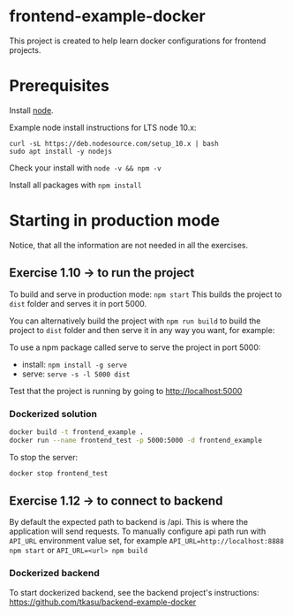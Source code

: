# frontend-example-docker

This project is created to help learn docker configurations for frontend projects.

# Prerequisites

Install [node](https://nodejs.org/en/download/). 

Example node install instructions for LTS node 10.x:
```
curl -sL https://deb.nodesource.com/setup_10.x | bash
sudo apt install -y nodejs
```

Check your install with `node -v && npm -v`

Install all packages with `npm install`

# Starting in production mode

Notice, that all the information are not needed in all the exercises.

## Exercise 1.10 -> to run the project

To build and serve in production mode: `npm start`
This builds the project to `dist` folder and serves it in port 5000.

You can alternatively build the project with `npm run build` to build the project to `dist` folder and then serve it in any way you want, for example:

To use a npm package called serve to serve the project in port 5000:
- install: `npm install -g serve`
- serve: `serve -s -l 5000 dist`

Test that the project is running by going to <http://localhost:5000>

### Dockerized solution

```bash
docker build -t frontend_example .
docker run --name frontend_test -p 5000:5000 -d frontend_example
```

To stop the server:
```bash
docker stop frontend_test
```

## Exercise 1.12 -> to connect to backend

By default the expected path to backend is /api. This is where the application will send requests. 
To manually configure api path run with `API_URL` environment value set, for example `API_URL=http://localhost:8888 npm start` or `API_URL=<url> npm build`

### Dockerized backend

To start dockerized backend, see the backend project's instructions: https://github.com/tkasu/backend-example-docker
